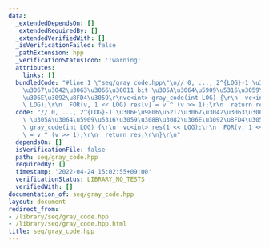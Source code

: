 ```yaml
---
data:
  _extendedDependsOn: []
  _extendedRequiredBy: []
  _extendedVerifiedWith: []
  _isVerificationFailed: false
  _pathExtension: hpp
  _verificationStatusIcon: ':warning:'
  attributes:
    links: []
  bundledCode: "#line 1 \"seq/gray_code.hpp\"\n// 0, ..., 2^{LOG}-1 \u306E\u9806\u5217\
    \u3067\u3042\u3063\u3066\u30011 bit \u305A\u3064\u5909\u5316\u3059\u308B\u3082\
    \u306E\u3092\u8FD4\u3059\r\nvc<int> gray_code(int LOG) {\r\n  vc<int> res(1 <<\
    \ LOG);\r\n  FOR(v, 1 << LOG) res[v] = v ^ (v >> 1);\r\n  return res;\r\n}\r\n"
  code: "// 0, ..., 2^{LOG}-1 \u306E\u9806\u5217\u3067\u3042\u3063\u3066\u30011 bit\
    \ \u305A\u3064\u5909\u5316\u3059\u308B\u3082\u306E\u3092\u8FD4\u3059\r\nvc<int>\
    \ gray_code(int LOG) {\r\n  vc<int> res(1 << LOG);\r\n  FOR(v, 1 << LOG) res[v]\
    \ = v ^ (v >> 1);\r\n  return res;\r\n}\r\n"
  dependsOn: []
  isVerificationFile: false
  path: seq/gray_code.hpp
  requiredBy: []
  timestamp: '2022-04-24 15:02:55+09:00'
  verificationStatus: LIBRARY_NO_TESTS
  verifiedWith: []
documentation_of: seq/gray_code.hpp
layout: document
redirect_from:
- /library/seq/gray_code.hpp
- /library/seq/gray_code.hpp.html
title: seq/gray_code.hpp
---
```


